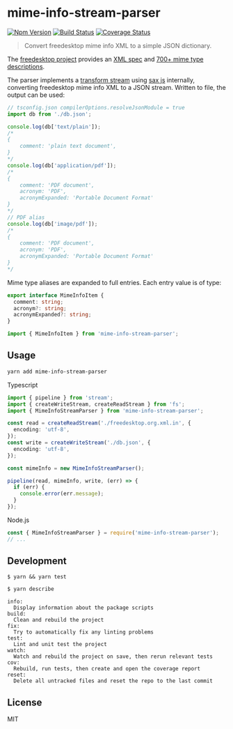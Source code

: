 # mime-info-stream-parser

[![Npm Version](https://img.shields.io/npm/v/mime-info-stream-parser.svg)](https://npmjs.com/package/mime-info-stream-parser)
[![Build Status](https://travis-ci.org/efcmeg/mime-info-stream-parser.svg?branch=master)](https://app.travis-ci.com/efcmeg/mime-info-stream-parser.svg?branch=master)
[![Coverage Status](https://coveralls.io/repos/github/efcmeg/mime-info-stream-parser/badge.svg?branch=master)](https://coveralls.io/github/efcmeg/mime-info-stream-parser?branch=master)

> Convert freedesktop mime info XML to a simple JSON dictionary.

The [freedesktop project](https://www.freedesktop.org/) provides an [XML spec](https://freedesktop.org/wiki/Specifications/shared-mime-info-spec/) and [700+ mime type descriptions](https://gitlab.freedesktop.org/xdg/shared-mime-info/-/blob/master/data/freedesktop.org.xml.in).

The parser implements a [transform stream](https://nodejs.org/api/stream.html#stream_implementing_a_transform_stream) using [sax js](https://www.npmjs.com/package/sax) internally, converting freedesktop mime info XML to a JSON stream. Written to file, the output can be used:

```ts
// tsconfig.json compilerOptions.resolveJsonModule = true
import db from './db.json';

console.log(db['text/plain']);
/*
{
    comment: 'plain text document',
}
*/
console.log(db['application/pdf']);
/*
{
    comment: 'PDF document',
    acronym: 'PDF',
    acronymExpanded: 'Portable Document Format'
}
*/
// PDF alias
console.log(db['image/pdf']);
/*
{
    comment: 'PDF document',
    acronym: 'PDF',
    acronymExpanded: 'Portable Document Format'
}
*/
```

Mime type aliases are expanded to full entries. Each entry value is of type:

```ts
export interface MimeInfoItem {
  comment: string;
  acronym?: string;
  acronymExpanded?: string;
}
```

```ts
import { MimeInfoItem } from 'mime-info-stream-parser';
```

## Usage

```sh
yarn add mime-info-stream-parser
```

Typescript

```ts
import { pipeline } from 'stream';
import { createWriteStream, createReadStream } from 'fs';
import { MimeInfoStreamParser } from 'mime-info-stream-parser';

const read = createReadStream('./freedesktop.org.xml.in', {
  encoding: 'utf-8',
});
const write = createWriteStream('./db.json', {
  encoding: 'utf-8',
});

const mimeInfo = new MimeInfoStreamParser();

pipeline(read, mimeInfo, write, (err) => {
  if (err) {
    console.error(err.message);
  }
});
```

Node.js

```js
const { MimeInfoStreamParser } = require('mime-info-stream-parser');
// ...
```

## Development

```
$ yarn && yarn test
```

```sh
$ yarn describe
```

```
info:
  Display information about the package scripts
build:
  Clean and rebuild the project
fix:
  Try to automatically fix any linting problems
test:
  Lint and unit test the project
watch:
  Watch and rebuild the project on save, then rerun relevant tests
cov:
  Rebuild, run tests, then create and open the coverage report
reset:
  Delete all untracked files and reset the repo to the last commit
```

## License

MIT
